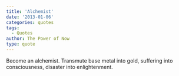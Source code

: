 ```yaml
---
title: 'Alchemist'
date: '2013-01-06'
categories: quotes
tags:
  - Quotes
author: The Power of Now
type: quote
---
```


Become an alchemist. Transmute base metal into gold, suffering into consciousness, disaster into enlightenment.
